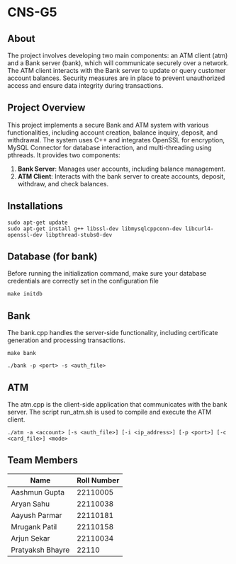 # CNS-G5

## About
The project involves developing two main components: an ATM client (atm) and a Bank server (bank), which will communicate securely over a network. The ATM client interacts with the Bank server to update or query customer account balances. Security measures are in place to prevent unauthorized access and ensure data integrity during transactions.


## Project Overview
This project implements a secure Bank and ATM system with various functionalities, including account creation, balance inquiry, deposit, and withdrawal. The system uses C++ and integrates OpenSSL for encryption, MySQL Connector for database interaction, and multi-threading using pthreads. It provides two components:
1. **Bank Server**: Manages user accounts, including balance management.
2. **ATM Client**: Interacts with the bank server to create accounts, deposit, withdraw, and check balances.


## Installations
```
sudo apt-get update
sudo apt-get install g++ libssl-dev libmysqlcppconn-dev libcurl4-openssl-dev libpthread-stubs0-dev
```


## Database (for bank)
Before running the initialization command, make sure your database credentials are correctly set in the configuration file
```
make initdb
```


## Bank
The bank.cpp handles the server-side functionality, including certificate generation and processing transactions.

```
make bank
```
```
./bank -p <port> -s <auth_file>
```

## ATM
The atm.cpp is the client-side application that communicates with the bank server. The script run_atm.sh is used to compile and execute the ATM client.
```
./atm -a <account> [-s <auth_file>] [-i <ip_address>] [-p <port>] [-c <card_file>] <mode>
```


## Team Members

| Name             | Roll Number |
|------------------|-------------|
| Aashmun Gupta    | 22110005    |
| Aryan Sahu       | 22110038    |
| Aayush Parmar    | 22110181    |
| Mrugank Patil    | 22110158    |
| Arjun Sekar      | 22110034    |
| Pratyaksh Bhayre | 22110       |
